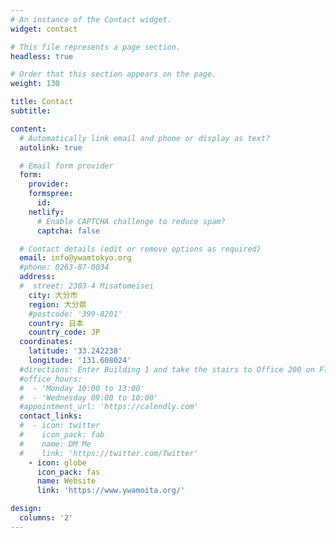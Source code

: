 ```yaml
---
# An instance of the Contact widget.
widget: contact

# This file represents a page section.
headless: true

# Order that this section appears on the page.
weight: 130

title: Contact
subtitle:

content:
  # Automatically link email and phone or display as text?
  autolink: true

  # Email form provider
  form:
    provider:
    formspree:
      id:
    netlify:
      # Enable CAPTCHA challenge to reduce spam?
      captcha: false

  # Contact details (edit or remove options as required)
  email: info@ywamtokyo.org
  #phone: 0263-87-0034
  address:
  #  street: 2303-4 Misatomeisei
    city: 大分市
    region: 大分県
    #postcode: '399-8201'
    country: 日本
    country_code: JP
  coordinates:
    latitude: '33.242238'
    longitude: '131.608024'
  #directions: Enter Building 1 and take the stairs to Office 200 on Floor 2
  #office_hours:
  #  - 'Monday 10:00 to 13:00'
  #  - 'Wednesday 09:00 to 10:00'
  #appointment_url: 'https://calendly.com'
  contact_links:
  #  - icon: twitter
  #    icon_pack: fab
  #    name: DM Me
  #    link: 'https://twitter.com/Twitter'
    - icon: globe
      icon_pack: fas
      name: Website
      link: 'https://www.ywamoita.org/'

design:
  columns: '2'
---
```


